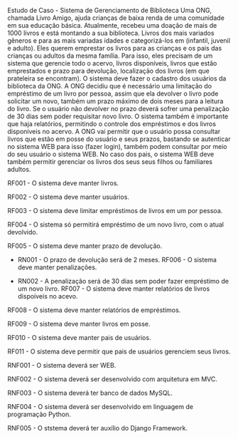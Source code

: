 Estudo de Caso - Sistema de Gerenciamento de Biblioteca
Uma ONG, chamada Livro Amigo, ajuda crianças de baixa renda de uma comunidade em sua educação básica. Atualmente, recebeu uma doação de mais de 1000 livros e está montando a sua biblioteca. Livros dos mais variados gêneros e para as mais variadas idades e categorizá-los em (infantil, juvenil e adulto). Eles querem emprestar os livros para as crianças e os pais das crianças ou adultos da mesma família. Para isso, eles precisam de um sistema que gerencie todo o acervo, livros disponíveis, livros que estão emprestados e prazo para devolução, localização dos livros (em que prateleira se encontram). O sistema deve fazer o cadastro dos usuários da biblioteca da ONG. A ONG decidiu que é necessário uma limitação do empréstimo de um livro por pessoa, assim que ela devolver o livro pode solicitar um novo, também um prazo máximo de dois meses para a leitura do livro. Se o usuário não devolver no prazo deverá sofrer uma penalização de 30 dias sem poder requisitar novo livro. O sistema também é importante que haja relatórios, permitindo o controle dos empréstimos e dos livros disponíveis no acervo. A ONG vai permitir que o usuário possa consultar livros que estão em posse do usuário e seus prazos, bastando se autenticar no sistema WEB para isso (fazer login), também podem consultar por meio do seu usuário o sistema WEB. No caso dos pais, o sistema WEB deve também permitir gerenciar os livros dos seus seus filhos ou familiares adultos.

RF001 - O sistema deve manter livros.

RF002 - O sistema deve manter usuários.

RF003 - O sistema deve limitar empréstimos de livros em um por pessoa.

RF004 - O sistema só permitirá empréstimo de um novo livro, com o atual devolvido.

RF005 - O sistema deve manter prazo de devolução.

- RN001 - O prazo de devolução será de 2 meses.
RF006 - O sistema deve manter penalizações.

- RN002 - A penalização será de 30 dias sem poder fazer empréstimo de um novo livro.
RF007 - O sistema deve manter relatórios de livros dispoíveis no acevo.

RF008 - O sistema deve manter relatórios de empréstimos.

RF009 - O sistema deve manter livros em posse.

RF010 - O sistema deve manter pais de usuários.

RF011 - O sistema deve permitir que pais de usuários gerenciem seus livros.

RNF001 - O sistema deverá ser WEB.

RNF002 - O sistema deverá ser desenvolvido com arquitetura em MVC.

RNF003 - O sistema deverá ter banco de dados MySQL.

RNF004 - O sistema deverá ser desenvolvido em linguagem de programação Python.

RNF005 - O ststema deverá ter auxílio do Django Framework.